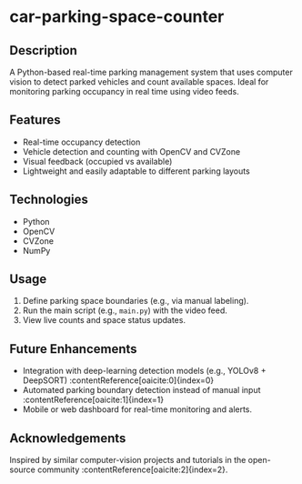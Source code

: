 # car-parking-space-counter

## Description
A Python-based real-time parking management system that uses computer vision to detect parked vehicles and count available spaces. Ideal for monitoring parking occupancy in real time using video feeds.

## Features
- Real-time occupancy detection
- Vehicle detection and counting with OpenCV and CVZone
- Visual feedback (occupied vs available)
- Lightweight and easily adaptable to different parking layouts

## Technologies
- Python
- OpenCV
- CVZone
- NumPy

## Usage
1. Define parking space boundaries (e.g., via manual labeling).
2. Run the main script (e.g., `main.py`) with the video feed.
3. View live counts and space status updates.

## Future Enhancements
- Integration with deep-learning detection models (e.g., YOLOv8 + DeepSORT) :contentReference[oaicite:0]{index=0}
- Automated parking boundary detection instead of manual input :contentReference[oaicite:1]{index=1}
- Mobile or web dashboard for real-time monitoring and alerts.

## Acknowledgements
Inspired by similar computer-vision projects and tutorials in the open-source community :contentReference[oaicite:2]{index=2}.
